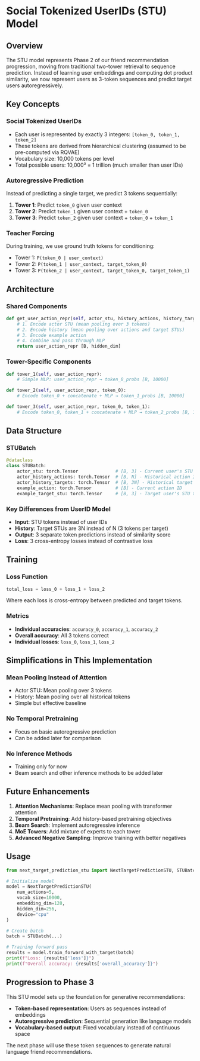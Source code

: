 # Social Tokenized UserIDs (STU) Model

## Overview

The STU model represents Phase 2 of our friend recommendation progression, moving from traditional two-tower retrieval to sequence prediction. Instead of learning user embeddings and computing dot product similarity, we now represent users as 3-token sequences and predict target users autoregressively.

## Key Concepts

### **Social Tokenized UserIDs**
- Each user is represented by exactly 3 integers: `[token_0, token_1, token_2]`
- These tokens are derived from hierarchical clustering (assumed to be pre-computed via RQVAE)
- Vocabulary size: 10,000 tokens per level
- Total possible users: 10,000³ = 1 trillion (much smaller than user IDs)

### **Autoregressive Prediction**
Instead of predicting a single target, we predict 3 tokens sequentially:
1. **Tower 1**: Predict `token_0` given user context
2. **Tower 2**: Predict `token_1` given user context + `token_0`
3. **Tower 3**: Predict `token_2` given user context + `token_0` + `token_1`

### **Teacher Forcing**
During training, we use ground truth tokens for conditioning:
- Tower 1: `P(token_0 | user_context)`
- Tower 2: `P(token_1 | user_context, target_token_0)`
- Tower 3: `P(token_2 | user_context, target_token_0, target_token_1)`

## Architecture

### **Shared Components**
```python
def get_user_action_repr(self, actor_stu, history_actions, history_targets, example_action):
    # 1. Encode actor STU (mean pooling over 3 tokens)
    # 2. Encode history (mean pooling over actions and target STUs)
    # 3. Encode example action
    # 4. Combine and pass through MLP
    return user_action_repr [B, hidden_dim]
```

### **Tower-Specific Components**
```python
def tower_1(self, user_action_repr):
    # Simple MLP: user_action_repr → token_0_probs [B, 10000]

def tower_2(self, user_action_repr, token_0):
    # Encode token_0 + concatenate + MLP → token_1_probs [B, 10000]

def tower_3(self, user_action_repr, token_0, token_1):
    # Encode token_0, token_1 + concatenate + MLP → token_2_probs [B, 10000]
```

## Data Structure

### **STUBatch**
```python
@dataclass
class STUBatch:
    actor_stu: torch.Tensor              # [B, 3] - Current user's STU tokens
    actor_history_actions: torch.Tensor  # [B, N] - Historical action IDs
    actor_history_targets: torch.Tensor  # [B, 3N] - Historical target STUs
    example_action: torch.Tensor         # [B] - Current action ID
    example_target_stu: torch.Tensor     # [B, 3] - Target user's STU tokens
```

### **Key Differences from UserID Model**
- **Input**: STU tokens instead of user IDs
- **History**: Target STUs are 3N instead of N (3 tokens per target)
- **Output**: 3 separate token predictions instead of similarity score
- **Loss**: 3 cross-entropy losses instead of contrastive loss

## Training

### **Loss Function**
```python
total_loss = loss_0 + loss_1 + loss_2
```
Where each loss is cross-entropy between predicted and target tokens.

### **Metrics**
- **Individual accuracies**: `accuracy_0`, `accuracy_1`, `accuracy_2`
- **Overall accuracy**: All 3 tokens correct
- **Individual losses**: `loss_0`, `loss_1`, `loss_2`

## Simplifications in This Implementation

### **Mean Pooling Instead of Attention**
- Actor STU: Mean pooling over 3 tokens
- History: Mean pooling over all historical tokens
- Simple but effective baseline

### **No Temporal Pretraining**
- Focus on basic autoregressive prediction
- Can be added later for comparison

### **No Inference Methods**
- Training only for now
- Beam search and other inference methods to be added later

## Future Enhancements

1. **Attention Mechanisms**: Replace mean pooling with transformer attention
2. **Temporal Pretraining**: Add history-based pretraining objectives
3. **Beam Search**: Implement autoregressive inference
4. **MoE Towers**: Add mixture of experts to each tower
5. **Advanced Negative Sampling**: Improve training with better negatives

## Usage

```python
from next_target_prediction_stu import NextTargetPredictionSTU, STUBatch

# Initialize model
model = NextTargetPredictionSTU(
    num_actions=5,
    vocab_size=10000,
    embedding_dim=128,
    hidden_dim=256,
    device="cpu"
)

# Create batch
batch = STUBatch(...)

# Training forward pass
results = model.train_forward_with_target(batch)
print(f"Loss: {results['loss']}")
print(f"Overall accuracy: {results['overall_accuracy']}")
```

## Progression to Phase 3

This STU model sets up the foundation for generative recommendations:
- **Token-based representation**: Users as sequences instead of embeddings
- **Autoregressive prediction**: Sequential generation like language models
- **Vocabulary-based output**: Fixed vocabulary instead of continuous space

The next phase will use these token sequences to generate natural language friend recommendations. 